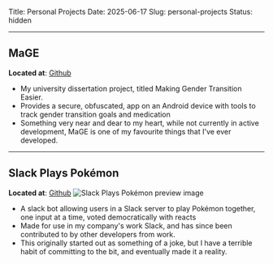 Title: Personal Projects
Date: 2025-06-17
Slug: personal-projects
Status: hidden



-----
## MaGE
**Located at**: [Github](https://github.com/AyaPK/MaGE)

- My university dissertation project, titled Making Gender Transition Easier.
- Provides a secure, obfuscated, app on an Android device with tools to track gender transition goals and medication
- Something very near and dear to my heart, while not currently in active development, MaGE is one of my favourite things that I've ever developed.

-----
## Slack Plays Pokémon
**Located at**: [Github](https://github.com/AyaPK/slack-plays-pokemon)
![Slack Plays Pokémon preview image](https://img.ayasca.dev/slack-plays-pokemon.png)

- A slack bot allowing users in a Slack server to play Pokémon together, one input at a time, voted democratically with reacts
- Made for use in my company's work Slack, and has since been contributed to by other developers from work.
- This originally started out as something of a joke, but I have a terrible habit of committing to the bit, and eventually made it a reality.
